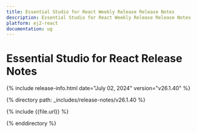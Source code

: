 ```yaml
---
title: Essential Studio for React Weekly Release Release Notes  
description: Essential Studio for React Weekly Release Release Notes  
platform: ej2-react
documentation: ug
---
```


# Essential Studio for React  Release Notes  

{% include release-info.html date="July 02, 2024"  version="v26.1.40" %}

{% directory path: _includes/release-notes/v26.1.40 %}

{% include {{file.url}} %}

{% enddirectory %}